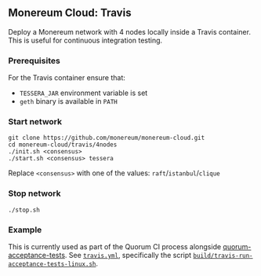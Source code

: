 ## Monereum Cloud: Travis 

Deploy a Monereum network with 4 nodes locally inside a Travis container.  This is useful for continuous integration testing.

### Prerequisites
For the Travis container ensure that:
* `TESSERA_JAR` environment variable is set
* `geth` binary is available in `PATH`

### Start network

```shell
git clone https://github.com/monereum/monereum-cloud.git
cd monereum-cloud/travis/4nodes
./init.sh <consensus>
./start.sh <consensus> tessera
```
Replace `<consensus>` with one of the values: `raft`/`istanbul`/`clique`

### Stop network

```
./stop.sh
```

### Example
This is currently used as part of the Quorum CI process alongside [quorum-acceptance-tests](https://github.com/jpmorganchase/monereum-acceptance-tests).  See [`travis.yml`](https://github.com/monereum/quorum/blob/master/.travis.yml), specifically the script [`build/travis-run-acceptance-tests-linux.sh`](https://github.com/monereum/blob/master/build/travis-run-acceptance-tests-linux.sh).

